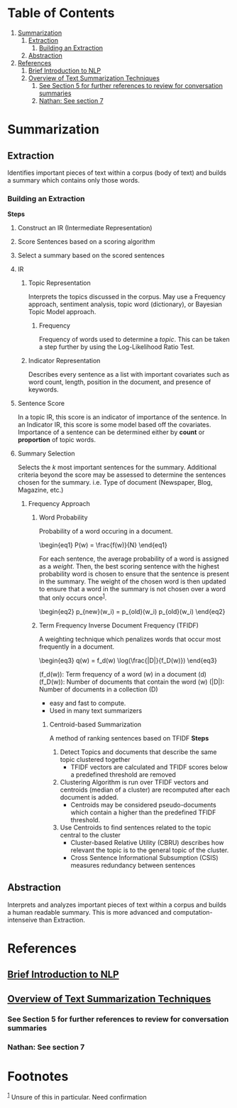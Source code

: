 
# Table of Contents

1.  [Summarization](#org9d4f43b)
    1.  [Extraction](#orgd1748e5)
        1.  [Building an Extraction](#orge137432)
    2.  [Abstraction](#org75ff3b1)
2.  [References](#orgfb629e1)
    1.  [Brief Introduction to NLP](#orgda71e4a)
    2.  [Overview of Text Summarization Techniques](#org84dfffc)
        1.  [See Section 5 for further references to review for conversation summaries](#orgc6d85c7)
        2.  [Nathan: See section 7](#org7fac88f)


<a id="org9d4f43b"></a>

# Summarization


<a id="orgd1748e5"></a>

## Extraction

Identifies important pieces of text within a corpus (body of text) and builds a
summary which contains only those words.


<a id="orge137432"></a>

### Building an Extraction

**Steps**

1.  Construct an IR (Intermediate Representation)
2.  Score Sentences based on a scoring algorithm
3.  Select a summary based on the scored sentences

1.  IR

    1.  Topic Representation
    
        Interprets the topics discussed in the corpus. May use a Frequency approach, sentiment analysis, topic word (dictionary), or Bayesian
        Topic Model approach.
        
        1.  Frequency
        
            Frequency of words used to determine a *topic*. This can be taken a step
            further by using the Log-Likelihood Ratio Test.
    
    2.  Indicator Representation
    
        Describes every sentence as a list with important covariates such as word count, length, position in the document, and presence
          of keywords.

2.  Sentence Score

    In a topic IR, this score is an indicator of importance of the sentence. In an
    Indicator IR, this score is some model based off the covariates. Importance of a sentence can be determined
    either by **count** or **proportion** of topic words.

3.  Summary Selection

    Selects the *k* most important sentences for the summary. Additional criteria
    beyond the score may be assessed to determine the sentences chosen for the
    summary. i.e. Type of document (Newspaper, Blog, Magazine, etc.)
    
    1.  Frequency Approach
    
        1.  Word Probability
        
            Probability of a word occuring in a document.
            
            \begin{eq1}
                P(w) = \frac{f(w)}{N}
            \end{eq1}
            
            For each sentence, the average probability of a word is assigned as a *weight*.
            Then, the best scoring sentence with the highest probability word is chosen to
            ensure that the sentence is present in the summary. The weight of the chosen
            word is then updated to ensure that a word in the summary is not chosen over a
            word that only occurs once<sup><a id="fnr.1" class="footref" href="#fn.1">1</a></sup>.
            
            \begin{eq2}
                p_{new}(w_i) = p_{old}(w_i) p_{old}(w_i)
            \end{eq2}
        
        2.  Term Frequency Inverse Document Frequency (TFIDF)
        
            A weighting technique which penalizes words that occur most frequently in a
            document.
            
            \begin{eq3}
                q(w) = f_d(w) \log(\frac{|D|}{f_D(w)})
            \end{eq3}
            
            \(f_d(w)\): Term frequency of a word (w) in a document (d)
            \(f_D(w)\): Number of documents that contain the word (w)
            \(|D|\): Number of documents in a collection (D)
            
            -   easy and fast to compute.
            -   Used in many text summarizers
            
            1.  Centroid-based Summarization
            
                A method of ranking sentences based on TFIDF
                **Steps**
                
                1.  Detect Topics and documents that describe the same topic clustered together
                    -   TFIDF vectors are calculated and TFIDF scores below a predefined threshold
                        are removed
                2.  Clustering Algorithm is run over TFIDF vectors and centroids (median of a
                    cluster) are recomputed after each document is added.
                    -   Centroids may be considered pseudo-documents which contain a higher than
                        the predefined TFIDF threshold.
                3.  Use Centroids to find sentences related to the topic central to the cluster
                    -   Cluster-based Relative Utility (CBRU) describes how relevant the topic is
                        to the general topic of the cluster.
                    -   Cross Sentence Informational Subsumption (CSIS) measures redundancy between
                        sentences


<a id="org75ff3b1"></a>

## Abstraction

Interprets and analyzes important pieces of text within a corpus and builds a
human readable summary. This is more advanced and computation-intenseive than
Extraction.


<a id="orgfb629e1"></a>

# References


<a id="orgda71e4a"></a>

## [Brief Introduction to NLP](https://towardsdatascience.com/a-quick-introduction-to-text-summarization-in-machine-learning-3d27ccf18a9f)


<a id="org84dfffc"></a>

## [Overview of Text Summarization Techniques](https://arxiv.org/pdf/1707.02268.pdf)


<a id="orgc6d85c7"></a>

### See Section 5 for further references to review for conversation summaries


<a id="org7fac88f"></a>

### Nathan: See section 7


# Footnotes

<sup><a id="fn.1" href="#fnr.1">1</a></sup> Unsure of this in particular. Need confirmation
